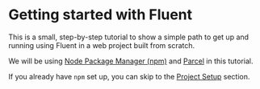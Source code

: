 # Getting started with Fluent

This is a small, step-by-step tutorial to show a simple path to get up and running using Fluent in a web project built from scratch.

We will be using [Node Package Manager (npm)](https://www.npmjs.com/) and [Parcel](https://parceljs.org/) in this tutorial.

If you already have `npm` set up, you can skip to the [Project Setup](./project-setup.md) section.